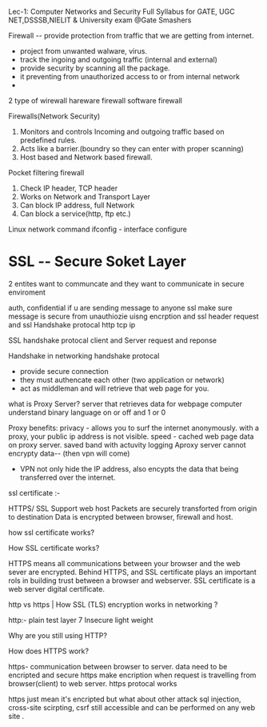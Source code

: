 Lec-1: Computer Networks and Security Full Syllabus for GATE, UGC NET,DSSSB,NIELIT & University exam
@Gate Smashers



Firewall -- provide protection from traffic that we are getting from internet. 
- project from unwanted walware, virus.
- track the ingoing and outgoing traffic (internal and external)
- provide security by scanning all the package.
- it preventing from unauthorized access to or from internal network
- 
2 type of wirewall
hareware firewall
software firewall 

Firewalls(Network Security)                                              
1) Monitors and controls Incoming and outgoing traffic based on predefined rules.
2) Acts like a barrier.(boundry so they can enter with proper scanning)
3) Host based and Network based firewall.

Pocket filtering firewall
1) Check IP header, TCP header
2) Works on Network and Transport Layer
3) Can block IP address, full Network
4) Can block a service(http, ftp etc.)




Linux network command
ifconfig - interface configure

# SSL -- Secure Soket Layer 
2 entites want to communcate and they want to communicate in secure enviroment 

auth, confidential 
if u are sending message to anyone
ssl make sure message is secure from unauthiozie 
uisng encrption and ssl header
request and 
ssl Handshake protocal
http
tcp
ip

SSL handshake protocal
client and Server
request and reponse 

Handshake in networking
handshake protocal
  - provide secure connection
  - they must authencate each other (two application or network)
  - act as middleman and will retrieve that web page for you.



what is Proxy Server?
server that retrieves data for webpage 
computer understand binary language on or off and 1 or 0

Proxy benefits:
privacy - allows you to surf the internet anonymously.
with a proxy, your public ip address is not visible.
speed - cached web page data on proxy server.
saved band with
actuvity logging
Aproxy server cannot encrypty data-- (then vpn will come)
- VPN not only hide the IP address, also encypts the data that being transferred over the internet.



ssl certificate :-

HTTPS/ SSL Support
web host 
Packets are securely transforted from origin to destination
Data is encrypted between browser, firewall and host.

how ssl certificate works?




<!-- how webapplication  work?/.' -->


How SSL certificate works?



HTTPS means all communications between your browser and the web sever are encrypted.
Behind HTTPS, and SSL certificate plays an important rols in building trust between a browser and webserver.
SSL certificate is a web server digital certificate.

http vs https | How SSL (TLS) encryption works in networking ?

http:- 
plain test
layer 7
Insecure
light weight

Why are you still using HTTP?

How does HTTPS work? 

https- communication between browser to server.
data need to be encripted and secure
https make encription when request is travelling from browser(client) to web server.
https protocal works 

https just mean it's encripted
but what about other attack sql injection, cross-site scirpting, csrf still accessible and can be performed on any web site .



















